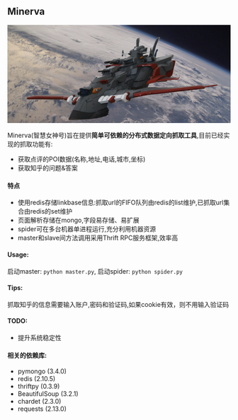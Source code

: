 ## Minerva

![智慧女神号](/minerva/conf/1.png "minerva")

Minerva(智慧女神号)旨在提供**简单可依赖的分布式数据定向抓取工具**,目前已经实现的抓取功能有:
+ 获取点评的POI数据(名称,地址,电话,城市,坐标)
+ 获取知乎的问题&答案

#### 特点
+ 使用redis存储linkbase信息:抓取url的FIFO队列由redis的list维护,已抓取url集合由redis的set维护
+ 页面解析存储在mongo,字段易存储、易扩展
+ spider可在多台机器单进程运行,充分利用机器资源
+ master和slave间方法调用采用Thrift RPC服务框架,效率高

#### Usage:
启动master: `python master.py`, 启动spider: `python spider.py`

#### Tips:
抓取知乎的信息需要输入账户,密码和验证码,如果cookie有效，则不用输入验证码

#### TODO:
+ 提升系统稳定性

#### 相关的依赖库:
+ pymongo (3.4.0)
+ redis (2.10.5)
+ thriftpy (0.3.9)
+ BeautifulSoup (3.2.1)
+ chardet (2.3.0)
+ requests (2.13.0)


